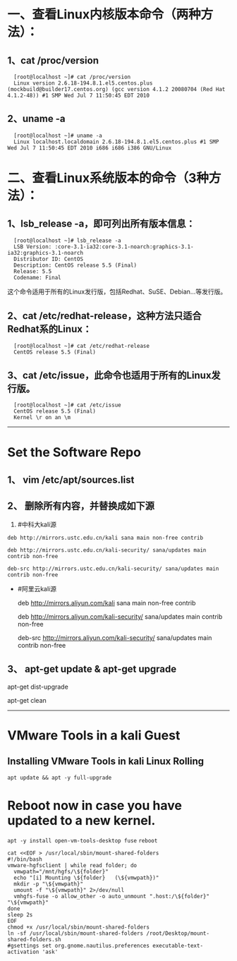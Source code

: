 

# 一、查看Linux内核版本命令（两种方法）：

## 1、cat /proc/version

```
  [root@localhost ~]# cat /proc/version
  Linux version 2.6.18-194.8.1.el5.centos.plus (mockbuild@builder17.centos.org) (gcc version 4.1.2 20080704 (Red Hat 4.1.2-48)) #1 SMP Wed Jul 7 11:50:45 EDT 2010
```

## 2、uname -a
```
  [root@localhost ~]# uname -a
  Linux localhost.localdomain 2.6.18-194.8.1.el5.centos.plus #1 SMP Wed Jul 7 11:50:45 EDT 2010 i686 i686 i386 GNU/Linux
```

# 二、查看Linux系统版本的命令（3种方法）：

## 1、lsb_release -a，即可列出所有版本信息：
```
  [root@localhost ~]# lsb_release -a
  LSB Version: :core-3.1-ia32:core-3.1-noarch:graphics-3.1-ia32:graphics-3.1-noarch
  Distributor ID: CentOS
  Description: CentOS release 5.5 (Final)
  Release: 5.5
  Codename: Final
```

这个命令适用于所有的Linux发行版，包括Redhat、SuSE、Debian…等发行版。

## 2、cat /etc/redhat-release，这种方法只适合Redhat系的Linux：
```
  [root@localhost ~]# cat /etc/redhat-release
  CentOS release 5.5 (Final)
```

## 3、cat /etc/issue，此命令也适用于所有的Linux发行版。
```
  [root@localhost ~]# cat /etc/issue
  CentOS release 5.5 (Final)
  Kernel \r on an \m
```

---

# Set the Software Repo
## 1、 vim /etc/apt/sources.list

## 2、 删除所有内容，并替换成如下源
  1. #中科大kali源

    deb http://mirrors.ustc.edu.cn/kali sana main non-free contrib

    deb http://mirrors.ustc.edu.cn/kali-security/ sana/updates main contrib non-free

    deb-src http://mirrors.ustc.edu.cn/kali-security/ sana/updates main contrib non-free
  * #阿里云kali源

    deb http://mirrors.aliyun.com/kali sana main non-free contrib

    deb http://mirrors.aliyun.com/kali-security/ sana/updates main contrib non-free

    deb-src http://mirrors.aliyun.com/kali-security/ sana/updates main contrib non-free

## 3、 apt-get update & apt-get upgrade

apt-get dist-upgrade

apt-get clean

---

# VMware Tools in a kali Guest
## Installing VMware Tools in kali Linux Rolling
`apt update && apt -y full-upgrade`
# Reboot now in case you have updated to a new kernel.
`apt -y install open-vm-tools-desktop fuse`
`reboot`

```
cat <<EOF > /usr/local/sbin/mount-shared-folders
#!/bin/bash
vmware-hgfsclient | while read folder; do
  vmwpath="/mnt/hgfs/\${folder}"
  echo "[i] Mounting \${folder}   (\${vmwpath})"
  mkdir -p "\${vmwpath}"
  umount -f "\${vmwpath}" 2>/dev/null
  vmhgfs-fuse -o allow_other -o auto_unmount ".host:/\${folder}" "\${vmwpath}"
done
sleep 2s
EOF
chmod +x /usr/local/sbin/mount-shared-folders
ln -sf /usr/local/sbin/mount-shared-folders /root/Desktop/mount-shared-folders.sh
#gsettings set org.gnome.nautilus.preferences executable-text-activation 'ask'
```
